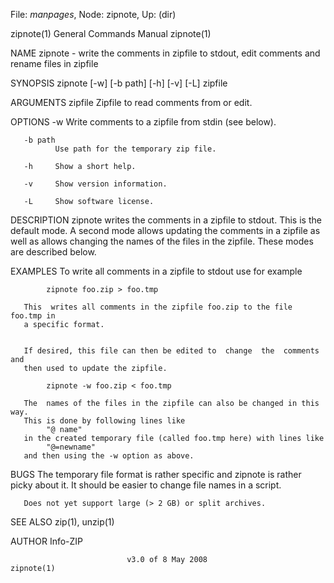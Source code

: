File: *manpages*,  Node: zipnote,  Up: (dir)

zipnote(1)                  General Commands Manual                 zipnote(1)



NAME
       zipnote  -  write  the comments in zipfile to stdout, edit comments and
       rename files in zipfile


SYNOPSIS
       zipnote [-w] [-b path] [-h] [-v] [-L] zipfile


ARGUMENTS
       zipfile  Zipfile to read comments from or edit.


OPTIONS
       -w     Write comments to a zipfile from stdin (see below).

       -b path
              Use path for the temporary zip file.

       -h     Show a short help.

       -v     Show version information.

       -L     Show software license.


DESCRIPTION
       zipnote writes the comments in  a  zipfile  to  stdout.   This  is  the
       default  mode.  A second mode allows updating the comments in a zipfile
       as well as allows changing the names  of  the  files  in  the  zipfile.
       These modes are described below.


EXAMPLES
       To write all comments in a zipfile to stdout use for example

            zipnote foo.zip > foo.tmp

       This  writes all comments in the zipfile foo.zip to the file foo.tmp in
       a specific format.


       If desired, this file can then be edited to  change  the  comments  and
       then used to update the zipfile.

            zipnote -w foo.zip < foo.tmp

       The  names of the files in the zipfile can also be changed in this way.
       This is done by following lines like
            "@ name"
       in the created temporary file (called foo.tmp here) with lines like
            "@=newname"
       and then using the -w option as above.


BUGS
       The temporary file format is rather  specific  and  zipnote  is  rather
       picky about it.  It should be easier to change file names in a script.

       Does not yet support large (> 2 GB) or split archives.


SEE ALSO
       zip(1), unzip(1)

AUTHOR
       Info-ZIP



                              v3.0 of 8 May 2008                    zipnote(1)
